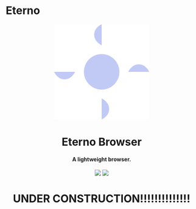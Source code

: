 # Eterno

<p align="center">
  <a href="#">
    <img src="./.github/icon.png" height="250">
  </a>
</p>

<h1 align="center">
Eterno Browser
</h1>

<h4 align="center">
<b>A lightweight browser.</b>
<h4>

<p align="center">
  <a href="https://github.com/eterno-browser/eterno"><img src="https://img.shields.io/github/license/eterno-browser/eterno?style=for-the-badge&color=DAE8F3&label="></a>
  <a href="https://github.com/eterno-browser/eterno"><img src="https://img.shields.io/github/package-json/v/eterno-browser/eterno?style=for-the-badge&color=DAE8F3&label="></a>
<p>

<h1 align="center">
UNDER CONSTRUCTION!!!!!!!!!!!!!!
</h1>
